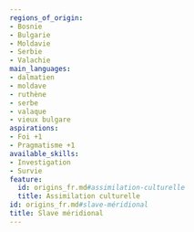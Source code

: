 ```yaml
---
regions_of_origin:
- Bosnie
- Bulgarie
- Moldavie
- Serbie
- Valachie
main_languages:
- dalmatien
- moldave
- ruthène
- serbe
- valaque
- vieux bulgare
aspirations:
- Foi +1
- Pragmatisme +1
available_skills:
- Investigation
- Survie
feature:
  id: origins_fr.md#assimilation-culturelle
  title: Assimilation culturelle
id: origins_fr.md#slave-méridional
title: Slave méridional
---
```


